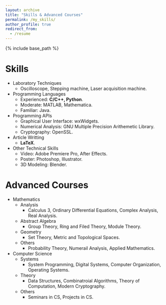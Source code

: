 ```yaml
---
layout: archive
title: "Skills & Advanced Courses"
permalink: /my_skills/
author_profile: true
redirect_from:
  - /resume
---
```


{% include base_path %}

Skills
======
* Laboratory Techniques
  * Oscilloscope, Stepping machine, Laser acquisition machine.
* Programming Languages
  * Experienced: **C/C++, Python**.
  * Moderate: MATLAB, Mathematica.
  * Familiar: Java.
* Programming APIs
  * Graphical User Interface: wxWidgets.
  * Numerical Analysis: GNU Multiple Precision Arithemetic Library.
  * Cryptography: OpenSSL.
* Article Writting
  * **LaTeX**.
* Other Technical Skills
  * Video: Adobe Premiere Pro, After Effects.
  * Poster: Photoshop, Illustrator.
  * 3D Modeling: Blender.

Advanced Courses
======
* Mathematics
  * Analysis
    * Calculus 3, Ordinary Differential Equations, Complex Analysis, Real Analysis.
  * Abstract Algebra
    * Group Theory, Ring and Filed Theory, Module Theory.
  * Geometry
    * Set Theory, Metric and Topological Spaces.
  * Others
    * Probability Theory, Numerail Analysis, Applied Mathematics.
* Computer Science
  * Systems
    * System Programming, Digital Systems, Computer Organization, Operating Systems.
  * Theory
    * Data Structures, Combinatroial Algorithms, Theory of Computation, Modern Cryptography.
  * Others
    * Seminars in CS, Projects in CS.
